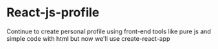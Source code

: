 # React-js-profile
Continue to create personal profile using front-end tools like pure js and simple code with html but now we'll use create-react-app 
